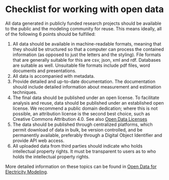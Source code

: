 # Checklist for working with open data

All data generated in publicly funded research projects should be available to the public and the modeling community for reuse. This means ideally, all of the following 6 points should be fulfilled:

1. All data should be available in machine-readable formats, meaning that they should be structured so that a computer can process the contained information (as opposed to just the letters and the styling). File formats that are generally suitable for this are csv, json, xml and rdf. Databases are suitable as well. Unsuitable file formats include pdf files, word documents and presentations.
2. All data is accompanied with metadata.
3. Provide detailed and up-to-date documentation. The documentation should include detailed information about measurement and estimation techniques.
4. The final data should be published under an open license. To facilitate analysis and reuse, data should be published under an established open license. We recommend a public domain dedication; where this is not possible, an attribution license is the second best choice, such as Creative Commons Attribution 4.0. See also [Open Data Licenses](tutorials/99_other/tutorial_open-data-licenses)
5. The data should be published through centralized platforms, which permit download of data in bulk, be version controlled, and be permanently available, preferably through a Digital Object Identifier and provide API web access.
6. All uploaded data from third parties should indicate who holds intellectual property rights. It must be transparent to users as to who holds the intellectual property rights.

More detailed information on these topics can be found in [Open Data for Electricity Modeling](https://www.bmwi.de/Redaktion/EN/Publikationen/Studien/open-Data-for-electricity-modeling.html).
